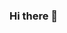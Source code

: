 ### Hi there 👋

<!--
**adrian9906/adrian9906** is a ✨ _special_ ✨ repository because its `README.md` (this file) appears on your GitHub profile.

Here are some ideas to get you started:

- 🔭 I’m currently working as a software developer.
- 👯 I’m looking to collaborate on open source projects
- 📫 How to reach me: adriandfl99@gmail.com
-->

